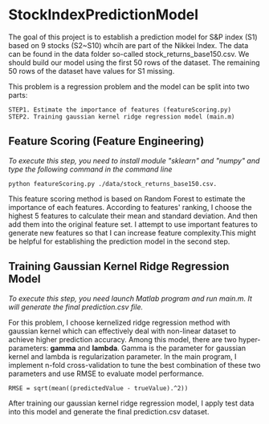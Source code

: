 # StockIndexPredictionModel

The goal of this project is to establish a prediction model for S&P index (S1) based on 9 stocks (S2~S10) whcih are part of the Nikkei Index. The data can be found in the data folder so-called stock_returns_base150.csv. We should build our model using the first 50 rows of the dataset. The remaining 50 rows of the dataset have values for S1 missing.

This problem is a regression problem and the model can be split into two parts: 
    
    STEP1. Estimate the importance of features (featureScoring.py)  
	STEP2. Training gaussian kernel ridge regression model (main.m)

## Feature Scoring (Feature Engineering)
*To execute this step, you need to install module "sklearn" and "numpy" and type the following command in the command line*

    python featureScoring.py ./data/stock_returns_base150.csv.

This feature scoring method is based on Random Forest to estimate the importance of each features. According to features' ranking, I choose the highest 5 features to calculate their mean and standard deviation. And then add them into the original feature set. I attempt to use important features to generate new features so that I can increase feature complexity.This might be helpful for establishing the prediction model in the second step.


## Training Gaussian Kernel Ridge Regression Model
*To execute this step, you need launch Matlab program and run main.m. It will generate the final prediction.csv file.*

For this problem, I choose kernelized ridge regression method with gaussian kernel which can effectively deal with non-linear dataset to achieve higher prediction accuracy. Among this model, there are two hyper-parameters: **gamma** and **lambda**. Gamma is the parameter for gaussian kernel and lambda is regularization parameter. In the main program, I implement n-fold cross-validation to tune the best combination of these two parameters and use RMSE to evaluate model performance.
    
    RMSE = sqrt(mean((predictedValue - trueValue).^2))
    
After training our gaussian kernel ridge regression model, I apply test data into this model and generate the final prediction.csv dataset.